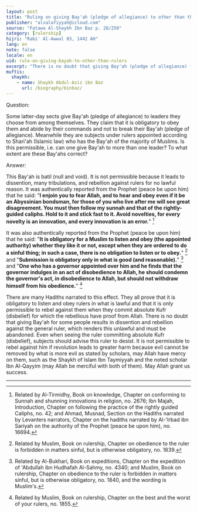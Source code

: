 ```yaml
---
layout: post
title: "Ruling on giving Bay'ah (pledge of allegiance) to other than the rulers"
publisher: "alsalafiyyah@icloud.com"
source: "Fatawa Al-Shaykh Ibn Baz p. 28/250"
category: [rulership]
hijri: "Rabi' Al-Awwal 03, 1442 AH"
lang: en
note: false
locale: en
uid: rule-on-giving-bayah-to-other-than-rulers
excerpt: "There is no doubt that giving Bay'ah (pledge of allegiance) for some people results in dissention and rebellion against the general ruler, which renders this unlawful and must be abandoned."
muftis:
  shaykh: 
    - name: Shaykh Abdul-Aziz ibn Baz
      url: /biography/binbaz/
---
```


Question:

Some latter-day sects give Bay'ah (pledge of allegiance) to leaders they choose from among themselves. They claim that it is obligatory to obey them and abide by their commands and not to break their Bay'ah (pledge of allegiance). Meanwhile they are subjects under rulers appointed according to Shari'ah (Islamic law) who has the Bay'ah of the majority of Muslims. Is this permissible, i.e. can one give Bay'ah to more than one leader? To what extent are these Bay'ahs correct? 

Answer:

This Bay'ah is batil (null and void). It is not permissible because it leads to dissention, many tribulations, and rebellion against rulers for no lawful reason. It was authentically reported from the Prophet (peace be upon him) that he said: "**I enjoin you to fear Allah, and to hear and obey even if it be an Abyssinian bondsman, for those of you who live after me will see great disagreement. You must then follow my sunnah and that of the rightly-guided caliphs. Hold to it and stick fast to it. Avoid novelties, for every novelty is an innovation, and every innovation is an error.**" [^1]

It was also authentically reported from the Prophet (peace be upon him) that he said: "**It is obligatory for a Muslim to listen and obey (the appointed authority) whether they like it or not, except when they are ordered to do a sinful thing; in such a case, there is no obligation to listen or to obey.**" [^2] and "**Submission is obligatory only in what is good (and reasonable).**" [^3] and "**One who has a governor appointed over him and he finds that the governor indulges in an act of disobedience to Allah, he should condemn the governor's act, in disobedience to Allah, but should not withdraw himself from his obedience.**" [^4]

There are many Hadiths narrated to this effect. They all prove that it is obligatory to listen and obey rulers in what is lawful and that it is only permissible to rebel against them when they commit absolute Kufr (disbelief) for which the rebellious have proof from Allah. There is no doubt that giving Bay'ah for some people results in dissention and rebellion against the general ruler, which renders this unlawful and must be abandoned. Even when seeing the ruler committing absolute Kufr (disbelief), subjects should advise this ruler to desist. It is not permissible to rebel against him if revolution leads to greater harm because evil cannot be removed by what is more evil as stated by scholars, may Allah have mercy on them, such as the Shaykh of Islam Ibn Taymiyyah and the noted scholar Ibn Al-Qayyim (may Allah be merciful with both of them). May Allah grant us success. 

---

[^1]: Related by Al-Tirmidhy, Book on knowledge, Chapter on conforming to Sunnah and shunning innovations in religion, no. 2676; Ibn Majah, Introduction, Chapter on following the practice of the rightly guided Caliphs, no. 42; and Ahmad, Musnad, Section on the Hadiths narrated by Levanters narrators, Chapter on the hadiths narrated by Al-'Irbad ibn Sariyah on the authority of the Prophet (peace be upon him), no. 16694.
[^2]: Related by Muslim, Book on rulership, Chapter on obedience to the ruler is forbidden in matters sinful, but is otherwise obligatory, no. 1839.
[^3]: Related by Al-Bukhari, Book on expeditions, Chapter on the expedition of 'Abdullah ibn Hudhafah Al-Sahmy, no. 4340; and Muslim, Book on rulership, Chapter on obedience to the ruler is forbidden in matters sinful, but is otherwise obligatory, no. 1840, and the wording is Muslim's.
[^4]: Related by Muslim, Book on rulership, Chapter on the best and the worst of your rulers, no. 1855.

